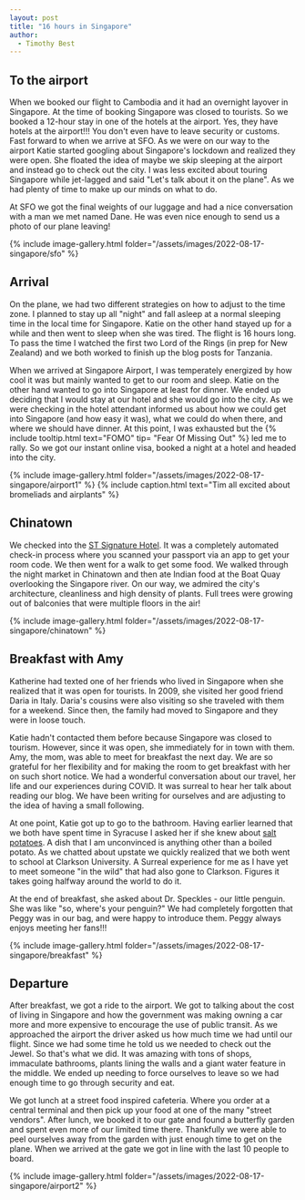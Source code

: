 ```yaml
---
layout: post
title: "16 hours in Singapore"
author:
  - Timothy Best
---
```


## To the airport

When we booked our flight to Cambodia and it had an overnight layover in Singapore. At the time of booking Singapore was closed to tourists. So we booked a 12-hour stay in one of the hotels at the airport. Yes, they have hotels at the airport!!! You don't even have to leave security or customs. Fast forward to when we arrive at SFO. As we were on our way to the airport Katie started googling about Singapore's lockdown and realized they were open. She floated the idea of maybe we skip sleeping at the airport and instead go to check out the city. I was less excited about touring Singapore while jet-lagged and said "Let's talk about it on the plane". As we had plenty of time to make up our minds on what to do.

At SFO we got the final weights of our luggage and had a nice conversation with a man we met named Dane. He was even nice enough to send us a photo of our plane leaving!

{% include image-gallery.html folder="/assets/images/2022-08-17-singapore/sfo" %}


## Arrival

On the plane, we had two different strategies on how to adjust to the time zone. I planned to stay up all "night" and fall asleep at a normal sleeping time in the local time for Singapore. Katie on the other hand stayed up for a while and then went to sleep when she was tired. The flight is 16 hours long. To pass the time I watched the first two Lord of the Rings (in prep for New Zealand) and we both worked to finish up the blog posts for Tanzania.

When we arrived at Singapore Airport, I was temperately energized by how cool it was but mainly wanted to get to our room and sleep. Katie on the other hand wanted to go into Singapore at least for dinner. We ended up deciding that I would stay at our hotel and she would go into the city. As we were checking in the hotel attendant informed us about how we could get into Singapore (and how easy it was), what we could do when there, and where we should have dinner. At this point, I was exhausted but the {% include tooltip.html text="FOMO" tip= "Fear Of Missing Out" %} led me to rally. So we got our instant online visa, booked a night at a hotel and headed into the city. 

{% include image-gallery.html folder="/assets/images/2022-08-17-singapore/airport1" %}
{% include caption.html text="Tim all excited about bromeliads and airplants" %}

## Chinatown

We checked into the [ST Signature Hotel](https://stsignature.com/). It was a completely automated check-in process where you scanned your passport via an app to get your room code.  We then went for a walk to get some food. We walked through the night market in Chinatown and then ate Indian food at the Boat Quay overlooking the Singapore river. On our way, we admired the city's architecture, cleanliness and high density of plants. Full trees were growing out of balconies that were multiple floors in the air!

{% include image-gallery.html folder="/assets/images/2022-08-17-singapore/chinatown" %}

## Breakfast with Amy

Katherine had texted one of her friends who lived in Singapore when she realized that it was open for tourists. In 2009, she visited her good friend Daria in Italy. Daria's cousins were also visiting so she traveled with them for a weekend. Since then, the family had moved to Singapore and they were in loose touch. 

Katie hadn't contacted them before because Singapore was closed to tourism. However, since it was open, she immediately for in town with them. Amy, the mom, was able to meet for breakfast the next day. We are so grateful for her flexibility and for making the room to get breakfast with her on such short notice. We had a wonderful conversation about our travel, her life and our experiences during COVID. It was surreal to hear her talk about reading our blog. We have been writing for ourselves and are adjusting to the idea of having a small following. 

At one point, Katie got up to go to the bathroom. Having earlier learned that we both have spent time in Syracuse I asked her if she knew about [salt potatoes](https://www.allrecipes.com/article/what-are-syracuse-salt-potatoes/). A dish that I am unconvinced is anything other than a boiled potato. As we chatted about upstate we quickly realized that we both went to school at Clarkson University. A Surreal experience for me as I have yet to meet someone "in the wild" that had also gone to Clarkson. Figures it takes going halfway around the world to do it.

At the end of breakfast, she asked about Dr. Speckles - our little penguin. She was like "so, where's your penguin?" We had completely forgotten that Peggy was in our bag, and were happy to introduce them. Peggy always enjoys meeting her fans!!!

{% include image-gallery.html folder="/assets/images/2022-08-17-singapore/breakfast" %}

## Departure

After breakfast, we got a ride to the airport. We got to talking about the cost of living in Singapore and how the government was making owning a car more and more expensive to encourage the use of public transit. As we approached the airport the driver asked us how much time we had until our flight. Since we had some time he told us we needed to check out the Jewel. So that's what we did. It was amazing with tons of shops, immaculate bathrooms, plants lining the walls and a giant water feature in the middle. We ended up needing to force ourselves to leave so we had enough time to go through security and eat. 

We got lunch at a street food inspired cafeteria. Where you order at a central terminal and then pick up your food at one of the many "street vendors". After lunch, we booked it to our gate and found a butterfly garden and spent even more of our limited time there. Thankfully we were able to peel ourselves away from the garden with just enough time to get on the plane. When we arrived at the gate we got in line with the last 10 people to board.

{% include image-gallery.html folder="/assets/images/2022-08-17-singapore/airport2" %}
